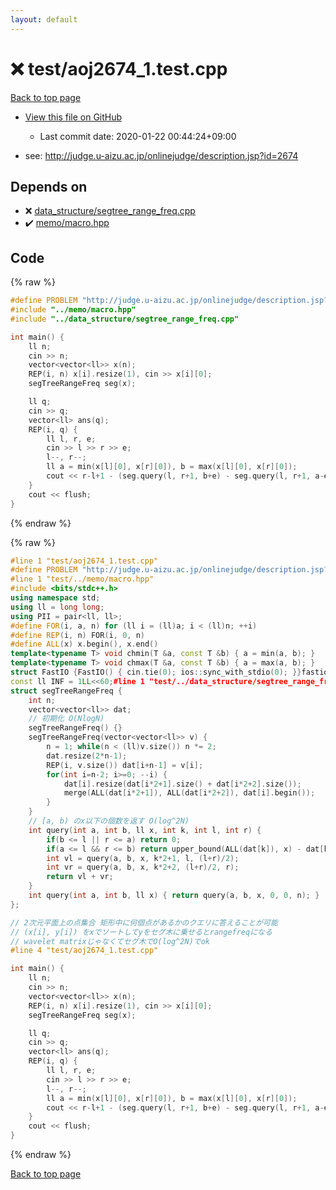 ```yaml
---
layout: default
---
```


<!-- mathjax config similar to math.stackexchange -->
<script type="text/javascript" async
  src="https://cdnjs.cloudflare.com/ajax/libs/mathjax/2.7.5/MathJax.js?config=TeX-MML-AM_CHTML">
</script>
<script type="text/x-mathjax-config">
  MathJax.Hub.Config({
    TeX: { equationNumbers: { autoNumber: "AMS" }},
    tex2jax: {
      inlineMath: [ ['$','$'] ],
      processEscapes: true
    },
    "HTML-CSS": { matchFontHeight: false },
    displayAlign: "left",
    displayIndent: "2em"
  });
</script>

<script type="text/javascript" src="https://cdnjs.cloudflare.com/ajax/libs/jquery/3.4.1/jquery.min.js"></script>
<script src="https://cdn.jsdelivr.net/npm/jquery-balloon-js@1.1.2/jquery.balloon.min.js" integrity="sha256-ZEYs9VrgAeNuPvs15E39OsyOJaIkXEEt10fzxJ20+2I=" crossorigin="anonymous"></script>
<script type="text/javascript" src="../../assets/js/copy-button.js"></script>
<link rel="stylesheet" href="../../assets/css/copy-button.css" />


# :x: test/aoj2674_1.test.cpp

<a href="../../index.html">Back to top page</a>

* <a href="{{ site.github.repository_url }}/blob/master/test/aoj2674_1.test.cpp">View this file on GitHub</a>
    - Last commit date: 2020-01-22 00:44:24+09:00


* see: <a href="http://judge.u-aizu.ac.jp/onlinejudge/description.jsp?id=2674">http://judge.u-aizu.ac.jp/onlinejudge/description.jsp?id=2674</a>


## Depends on

* :x: <a href="../../library/data_structure/segtree_range_freq.cpp.html">data_structure/segtree_range_freq.cpp</a>
* :heavy_check_mark: <a href="../../library/memo/macro.hpp.html">memo/macro.hpp</a>


## Code

<a id="unbundled"></a>
{% raw %}
```cpp
#define PROBLEM "http://judge.u-aizu.ac.jp/onlinejudge/description.jsp?id=2674"
#include "../memo/macro.hpp"
#include "../data_structure/segtree_range_freq.cpp"

int main() {
    ll n;
    cin >> n;
    vector<vector<ll>> x(n);
    REP(i, n) x[i].resize(1), cin >> x[i][0];
    segTreeRangeFreq seg(x);

    ll q;
    cin >> q;
    vector<ll> ans(q);
    REP(i, q) {
        ll l, r, e;
        cin >> l >> r >> e;
        l--, r--;
        ll a = min(x[l][0], x[r][0]), b = max(x[l][0], x[r][0]);
        cout << r-l+1 - (seg.query(l, r+1, b+e) - seg.query(l, r+1, a-e-1)) << "\n";
    }
    cout << flush;
}
```
{% endraw %}

<a id="bundled"></a>
{% raw %}
```cpp
#line 1 "test/aoj2674_1.test.cpp"
#define PROBLEM "http://judge.u-aizu.ac.jp/onlinejudge/description.jsp?id=2674"
#line 1 "test/../memo/macro.hpp"
#include <bits/stdc++.h>
using namespace std;
using ll = long long;
using PII = pair<ll, ll>;
#define FOR(i, a, n) for (ll i = (ll)a; i < (ll)n; ++i)
#define REP(i, n) FOR(i, 0, n)
#define ALL(x) x.begin(), x.end()
template<typename T> void chmin(T &a, const T &b) { a = min(a, b); }
template<typename T> void chmax(T &a, const T &b) { a = max(a, b); }
struct FastIO {FastIO() { cin.tie(0); ios::sync_with_stdio(0); }}fastiofastio;
const ll INF = 1LL<<60;#line 1 "test/../data_structure/segtree_range_freq.cpp"
struct segTreeRangeFreq {
    int n;
    vector<vector<ll>> dat;
    // 初期化 O(NlogN)
    segTreeRangeFreq() {}
    segTreeRangeFreq(vector<vector<ll>> v) {
        n = 1; while(n < (ll)v.size()) n *= 2;
        dat.resize(2*n-1);
        REP(i, v.size()) dat[i+n-1] = v[i];
        for(int i=n-2; i>=0; --i) {
            dat[i].resize(dat[i*2+1].size() + dat[i*2+2].size());
            merge(ALL(dat[i*2+1]), ALL(dat[i*2+2]), dat[i].begin());
        }
    }
    // [a, b) のx以下の個数を返す O(log^2N)
    int query(int a, int b, ll x, int k, int l, int r) {
        if(b <= l || r <= a) return 0;
        if(a <= l && r <= b) return upper_bound(ALL(dat[k]), x) - dat[k].begin();
        int vl = query(a, b, x, k*2+1, l, (l+r)/2);
        int vr = query(a, b, x, k*2+2, (l+r)/2, r);
        return vl + vr;
    }
    int query(int a, int b, ll x) { return query(a, b, x, 0, 0, n); }
};

// 2次元平面上の点集合 矩形中に何個点があるかのクエリに答えることが可能
// (x[i], y[i]) をxでソートしてyをセグ木に乗せるとrangefreqになる
// wavelet matrixじゃなくてセグ木でO(log^2N)でok
#line 4 "test/aoj2674_1.test.cpp"

int main() {
    ll n;
    cin >> n;
    vector<vector<ll>> x(n);
    REP(i, n) x[i].resize(1), cin >> x[i][0];
    segTreeRangeFreq seg(x);

    ll q;
    cin >> q;
    vector<ll> ans(q);
    REP(i, q) {
        ll l, r, e;
        cin >> l >> r >> e;
        l--, r--;
        ll a = min(x[l][0], x[r][0]), b = max(x[l][0], x[r][0]);
        cout << r-l+1 - (seg.query(l, r+1, b+e) - seg.query(l, r+1, a-e-1)) << "\n";
    }
    cout << flush;
}
```
{% endraw %}

<a href="../../index.html">Back to top page</a>

